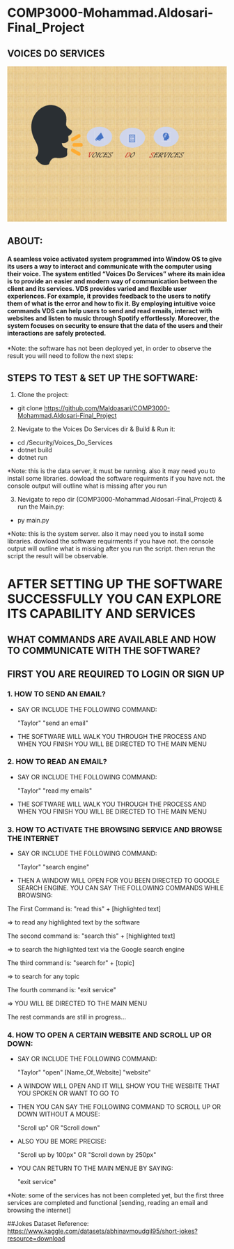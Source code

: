 # COMP3000-Mohammad.Aldosari-Final_Project
## VOICES DO SERVICES
![Thumbnail](https://github.com/Maldoasari/COMP3000-Mohammad.Aldosari-Final_Project/blob/main/Configuration/photos/10698809-thumb.jpg)
## ABOUT:
#### A seamless voice activated system programmed into Window OS to give its users a way to interact and communicate with the computer using their voice.  The system entitled “Voices Do Services” where its main idea is to provide an easier and modern way of communication between the client and its services. VDS provides varied and flexible user experiences. For example, it provides feedback to the users to notify them of what is the error and how to fix it. By employing intuitive voice commands VDS can help users to send and read emails, interact with websites and listen to music through Spotify effortlessly. Moreover, the system focuses on security to ensure that the data of the users and their interactions are safely protected. 

*Note: the software has not been deployed yet, in order to observe the result you will need to follow the next steps:

## STEPS TO TEST & SET UP THE SOFTWARE:
1. Clone the project:
- git clone https://github.com/Maldoasari/COMP3000-Mohammad.Aldosari-Final_Project
2. Nevigate to the Voices Do Services dir & Build & Run it:
- cd /Security/Voices_Do_Services
- dotnet build
- dotnet run

*Note: this is the data server, it must be running. also it may need you to install some libraries. dowload the software requirments if you have not. the console output will outline what is missing after you run

3. Nevigate to repo dir (COMP3000-Mohammad.Aldosari-Final_Project) & run the Main.py:
- py main.py

*Note: this is the system server. also it may need you to install some libraries. dowload the software requirments if you have not. the console output will outline what is missing after you run the script. then rerun the script the result will be observable.

# AFTER SETTING UP THE SOFTWARE SUCCESSFULLY YOU CAN EXPLORE ITS CAPABILITY AND SERVICES
## WHAT COMMANDS ARE AVAILABLE AND HOW TO COMMUNICATE WITH THE SOFTWARE?
## FIRST YOU ARE REQUIRED TO LOGIN OR SIGN UP



### 1. HOW TO SEND AN EMAIL?
- SAY OR INCLUDE THE FOLLOWING COMMAND:
  
  "Taylor" "send an email"

- THE SOFTWARE WILL WALK YOU THROUGH THE PROCESS AND WHEN YOU FINISH YOU WILL BE DIRECTED TO THE MAIN MENU


  
### 2. HOW TO READ AN EMAIL?
- SAY OR INCLUDE THE FOLLOWING COMMAND:
  
  "Taylor" "read my emails"


- THE SOFTWARE WILL WALK YOU THROUGH THE PROCESS AND WHEN YOU FINISH YOU WILL BE DIRECTED TO THE MAIN MENU


  
### 3. HOW TO ACTIVATE THE BROWSING SERVICE AND BROWSE THE INTERNET
- SAY OR INCLUDE THE FOLLOWING COMMAND:
  
  "Taylor" "search engine"
  
- THEN A WINDOW WILL OPEN FOR YOU BEEN DIRECTED TO GOOGLE SEARCH ENGINE. YOU CAN SAY THE FOLLOWING COMMANDS WHILE BROWSING:
  
The First Command is: "read this" + [highlighted text]

=> to read any highlighted text by the software


The second command is: "search this" + [highlighted text] 

=> to search the highlighted text via the Google search engine


The third command is: "search for" + [topic] 

=> to search for any topic 


The fourth command is: "exit service" 

=> YOU WILL BE DIRECTED TO THE MAIN MENU 

The rest commands are still in progress...

### 4. HOW TO OPEN A CERTAIN WEBSITE AND SCROLL UP OR DOWN:
- SAY OR INCLUDE THE FOLLOWING COMMAND:
  
  "Taylor" "open" [Name_Of_Website] "website"

- A WINDOW WILL OPEN AND IT WILL SHOW YOU THE WESBITE THAT YOU SPOKEN OR WANT TO GO TO
  
- THEN YOU CAN SAY THE FOLLOWING COMMAND TO SCROLL UP OR DOWN WITHOUT A MOUSE:
  
  "Scroll up" OR "Scroll down"

- ALSO YOU BE MORE PRECISE:
  
  "Scroll up by 100px" OR "Scroll down by 250px"

- YOU CAN RETURN TO THE MAIN MENUE BY SAYING:
  
  "exit service"

*Note: some of the services has not been completed yet, but the first three services are completed and functional [sending, reading an email and browsing the internet]

  
  

##Jokes Dataset Reference:
https://www.kaggle.com/datasets/abhinavmoudgil95/short-jokes?resource=download 
